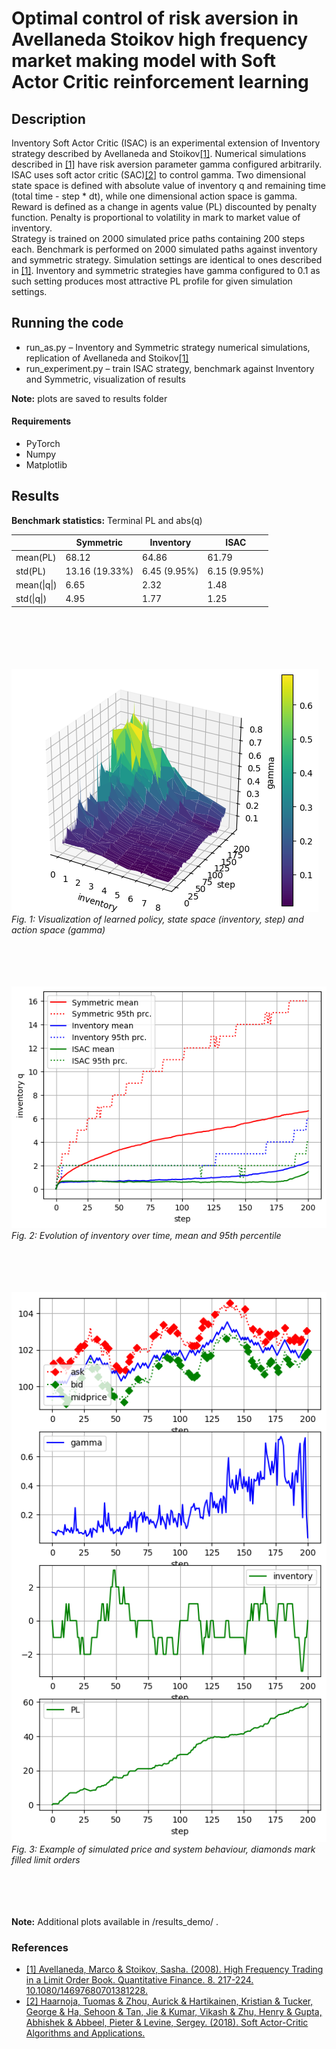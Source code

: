 # Optimal control of risk aversion in Avellaneda Stoikov high frequency market making model with Soft Actor Critic reinforcement learning

## Description
Inventory Soft Actor Critic (ISAC) is an experimental extension of Inventory strategy described by Avellaneda and Stoikov[[1]](#references). 
Numerical simulations described in [[1]](#references) have risk aversion parameter gamma configured arbitrarily. 
ISAC uses soft actor critic (SAC)[[2]](#references) to control gamma. 
Two dimensional state space is defined with absolute value of inventory q and remaining time (total time - step * dt), while one dimensional action space is gamma. 
Reward is defined as a change in agents value (PL) discounted by penalty function. 
Penalty is proportional to volatility in mark to market value of inventory.  
Strategy is trained on 2000 simulated price paths containing 200 steps each.
Benchmark is performed on 2000 simulated paths against inventory and symmetric strategy. 
Simulation settings are identical to ones described in [[1]](#references). 
Inventory and symmetric strategies have gamma configured to 0.1 as such setting produces most attractive PL profile for given simulation settings.

## Running the code
- run_as.py – Inventory and Symmetric strategy numerical simulations, replication of Avellaneda and Stoikov[[1]](#references)
- run_experiment.py – train ISAC strategy, benchmark against Inventory and Symmetric, visualization of results

**Note:** plots are saved to results folder

#### Requirements
- PyTorch
- Numpy
- Matplotlib

## Results

**Benchmark statistics:** Terminal PL and abs(q)

|   	|   Symmetric	 | Inventory   	| ISAC  	|
|---	|---	|---	|---	|
| mean(PL)   	|   68.12	|   64.86	|  61.79  	|
| std(PL)|   13.16 (19.33%) 	| 6.45 (9.95%) 	|    6.15 (9.95%)  	|
| mean(\|q\|)  	|    6.65 	| 2.32	|   1.48  	|
| std(\|q\|)|    4.95	|   1.77 	| 1.25 	|

<br/><br/><br/><br/><br/>
![gamma-surface](results_demo/policy_surface.png)  
*Fig. 1: Visualization of learned policy, state space (inventory, step) and action space (gamma)*
<br/><br/><br/><br/><br/>

![inventory-time](results_demo/inventory_evolution.png)  
*Fig. 2: Evolution of inventory over time, mean and 95th percentile*
<br/><br/><br/><br/><br/>

![price-simulation](results_demo/single_price_sim.png)  
*Fig. 3: Example of simulated price and system behaviour, diamonds mark filled limit orders*
<br/><br/><br/><br/><br/>

**Note:** Additional plots available in /results_demo/ .



### References
- [[1] Avellaneda, Marco & Stoikov, Sasha. (2008). High Frequency Trading in a Limit Order Book. Quantitative Finance. 8. 217-224. 10.1080/14697680701381228. ](https://www.math.nyu.edu/faculty/avellane/HighFrequencyTrading.pdf)
- [[2] Haarnoja, Tuomas & Zhou, Aurick & Hartikainen, Kristian & Tucker, George & Ha, Sehoon & Tan, Jie & Kumar, Vikash & Zhu, Henry & Gupta, Abhishek & Abbeel, Pieter & Levine, Sergey. (2018). Soft Actor-Critic Algorithms and Applications.  ](https://arxiv.org/pdf/1812.05905.pdf)
 